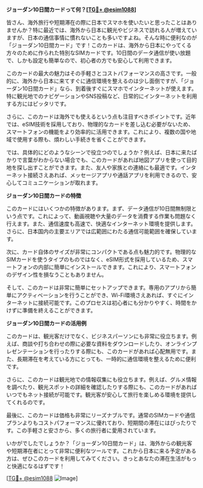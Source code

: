 **ジョーダン10日間カードって何？[[TG💪+ @esim1088](https://t.me/s/esim1088)]**

皆さん、海外旅行や短期滞在の際に日本でスマホを使いたいと思ったことはありませんか？特に最近では、海外から日本に観光やビジネスで訪れる人が増えていますが、日本の通信事情に慣れないことも多いですよね。そんな時に便利なのが「ジョーダン10日間カード」です！このカードは、海外から日本にやってくる方々のために作られた特別なSIMカードです。10日間のデータ通信が使い放題で、しかも設定も簡単なので、初心者の方でも安心して利用できます。

このカードの最大の魅力はその手軽さとコストパフォーマンスの高さです。一般的に、海外から日本に来てすぐに通信環境を整えるのは少し面倒ですが、「ジョーダン10日間カード」なら、到着後すぐにスマホでインターネットが使えます。特に観光地でのナビゲーションやSNS投稿など、日常的にインターネットを利用する方にはピッタリです。

さらに、このカードは海外でも使えるという点も注目すべきポイントです。近年では、eSIM技術を採用しており、物理的なカードを差し込む必要がないため、スマートフォンの機能をより効率的に活用できます。これにより、複数の国や地域で使用する際も、煩わしい手続きを省くことができます。

では、具体的にどのようなシーンで役立つのでしょうか？例えば、日本に来たばかりで言葉がわからない場合でも、このカードがあれば地図アプリを使って目的地を探し出すことができます。また、友人や家族との連絡にも最適です。インターネット接続さえあれば、メッセージアプリや通話アプリを利用できるので、安心してコミュニケーションが取れます。

**ジョーダン10日間カードの特徴**

このカードにはいくつかの特徴があります。まず、データ通信が10日間無制限という点です。これによって、動画視聴や大量のデータを消費する作業も問題なく行えます。また、通信速度も高速で、快適なインターネット環境を提供します。さらに、日本国内の主要エリアでは広範囲にわたる通信可能範囲を確保しています。

次に、カード自体のサイズが非常にコンパクトである点も魅力的です。物理的なSIMカードを使うタイプのものではなく、eSIM形式を採用しているため、スマートフォンの内部に簡単にインストールできます。これにより、スマートフォンのデザイン性を損なうこともありません。

そして、このカードは非常に簡単にセットアップできます。専用のアプリから簡単にアクティベーションを行うことができ、Wi-Fi環境さえあれば、すぐにインターネットに接続可能です。このプロセスは初心者にも分かりやすく、時間をかけずに準備を終えることができます。

**ジョーダン10日間カードの活用例**

このカードは、観光客だけでなく、ビジネスパーソンにも非常に役立ちます。例えば、商談や打ち合わせの際に必要な資料をダウンロードしたり、オンラインプレゼンテーションを行ったりする際にも、このカードがあれば心配無用です。また、長期滞在を考えている方にとっても、一時的に通信環境を整えるために便利です。

さらに、このカードは観光地での情報収集にも役立ちます。例えば、グルメ情報を調べたり、観光スポットの詳細を確認したりする際にも、このカードがあればいつでもネット接続が可能です。観光客が安心して旅行を楽しめる環境を提供してくれるのです。

最後に、このカードは価格も非常にリーズナブルです。通常のSIMカードや通信プランよりもコストパフォーマンスに優れており、短期間の滞在にはぴったりです。この手軽さと安さから、多くの旅行者に愛用されています。

いかがでしたでしょうか？「ジョーダン10日間カード」は、海外からの観光客や短期滞在者にとって非常に便利なツールです。これから日本に来る予定がある方は、ぜひこのカードを利用してみてください。きっとあなたの滞在生活がもっと快適になるはずです！

[[TG💪+ @esim1088](https://t.me/s/esim1088) ![Image](https://i.postimg.cc/Y0z9fWf4/image.png)]